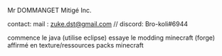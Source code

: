 Mr DOMMANGET
Mitigé Inc.

contact: mail : zuke.dst@gmail.com // discord: Bro-koli#6944


commence le java (utilise eclipse)
essaye le modding minecraft (forge)
affirmé en texture/ressources packs minecraft
